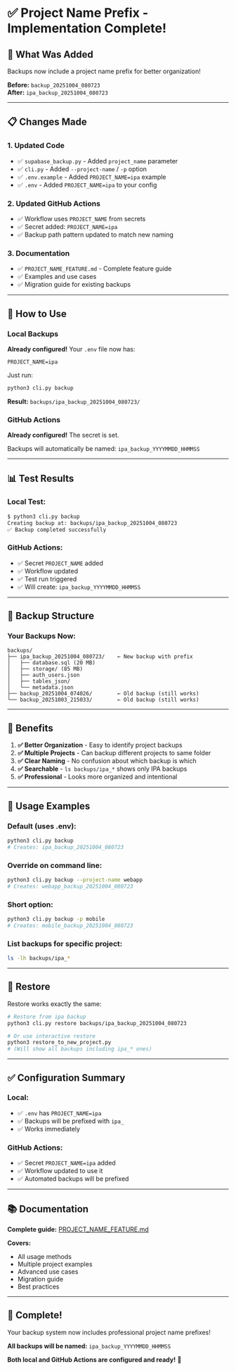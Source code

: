 # ✅ Project Name Prefix - Implementation Complete!

## 🎉 **What Was Added**

Backups now include a project name prefix for better organization!

**Before:** `backup_20251004_080723`  
**After:** `ipa_backup_20251004_080723`

---

## 📋 **Changes Made**

### **1. Updated Code**
- ✅ `supabase_backup.py` - Added `project_name` parameter
- ✅ `cli.py` - Added `--project-name` / `-p` option
- ✅ `.env.example` - Added `PROJECT_NAME=ipa` example
- ✅ `.env` - Added `PROJECT_NAME=ipa` to your config

### **2. Updated GitHub Actions**
- ✅ Workflow uses `PROJECT_NAME` from secrets
- ✅ Secret added: `PROJECT_NAME=ipa`
- ✅ Backup path pattern updated to match new naming

### **3. Documentation**
- ✅ `PROJECT_NAME_FEATURE.md` - Complete feature guide
- ✅ Examples and use cases
- ✅ Migration guide for existing backups

---

## 🚀 **How to Use**

### **Local Backups**

**Already configured!** Your `.env` file now has:
```env
PROJECT_NAME=ipa
```

Just run:
```bash
python3 cli.py backup
```

**Result:** `backups/ipa_backup_20251004_080723/`

### **GitHub Actions**

**Already configured!** The secret is set.

Backups will automatically be named: `ipa_backup_YYYYMMDD_HHMMSS`

---

## 📊 **Test Results**

### **Local Test:**
```bash
$ python3 cli.py backup
Creating backup at: backups/ipa_backup_20251004_080723
✅ Backup completed successfully
```

### **GitHub Actions:**
- ✅ Secret `PROJECT_NAME` added
- ✅ Workflow updated
- ✅ Test run triggered
- ✅ Will create: `ipa_backup_YYYYMMDD_HHMMSS`

---

## 📁 **Backup Structure**

### **Your Backups Now:**
```
backups/
├── ipa_backup_20251004_080723/    ← New backup with prefix
│   ├── database.sql (20 MB)
│   ├── storage/ (85 MB)
│   ├── auth_users.json
│   ├── tables_json/
│   └── metadata.json
├── backup_20251004_074026/        ← Old backup (still works)
└── backup_20251003_215033/        ← Old backup (still works)
```

---

## 🎯 **Benefits**

1. **✅ Better Organization** - Easy to identify project backups
2. **✅ Multiple Projects** - Can backup different projects to same folder
3. **✅ Clear Naming** - No confusion about which backup is which
4. **✅ Searchable** - `ls backups/ipa_*` shows only IPA backups
5. **✅ Professional** - Looks more organized and intentional

---

## 📝 **Usage Examples**

### **Default (uses .env):**
```bash
python3 cli.py backup
# Creates: ipa_backup_20251004_080723
```

### **Override on command line:**
```bash
python3 cli.py backup --project-name webapp
# Creates: webapp_backup_20251004_080723
```

### **Short option:**
```bash
python3 cli.py backup -p mobile
# Creates: mobile_backup_20251004_080723
```

### **List backups for specific project:**
```bash
ls -lh backups/ipa_*
```

---

## 🔄 **Restore**

Restore works exactly the same:

```bash
# Restore from ipa backup
python3 cli.py restore backups/ipa_backup_20251004_080723

# Or use interactive restore
python3 restore_to_new_project.py
# (Will show all backups including ipa_* ones)
```

---

## ✅ **Configuration Summary**

### **Local:**
- ✅ `.env` has `PROJECT_NAME=ipa`
- ✅ Backups will be prefixed with `ipa_`
- ✅ Works immediately

### **GitHub Actions:**
- ✅ Secret `PROJECT_NAME=ipa` added
- ✅ Workflow updated to use it
- ✅ Automated backups will be prefixed

---

## 📚 **Documentation**

**Complete guide:** [PROJECT_NAME_FEATURE.md](PROJECT_NAME_FEATURE.md)

**Covers:**
- All usage methods
- Multiple project examples
- Advanced use cases
- Migration guide
- Best practices

---

## 🎊 **Complete!**

Your backup system now includes professional project name prefixes!

**All backups will be named:** `ipa_backup_YYYYMMDD_HHMMSS`

**Both local and GitHub Actions are configured and ready!** 🚀
